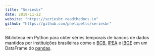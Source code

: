 ```yaml
---
title: "Seriesbr"
date: 2019-11-22
website: "https://seriesbr.readthedocs.io"
github: "https://github.com/phelipetls/seriesbr"
---
```


Biblioteca em Python para obter séries temporais de bancos de dados mantidos
por instituições brasileiras como o [BCB](https://www3.bcb.gov.br/sgspub),
[IPEA](http://ipeadata.gov.br/beta3/) e
[IBGE](https://sidra.ibge.gov.br/home/ipp/brasil) em um DataFrame do
[pandas](https://pandas.pydata.org).
